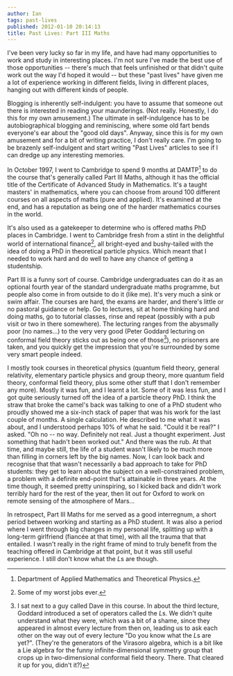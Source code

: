 ```yaml
---
author: Ian
tags: past-lives
published: 2012-01-10 20:14:13
title: Past Lives: Part III Maths
---
```

I've been very lucky so far in my life, and have had many
opportunities to work and study in interesting places.  I'm not sure
I've made the best use of those opportunities -- there's much that
feels unfinished or that didn't quite work out the way I'd hoped it
would -- but these "past lives" have given me a lot of experience
working in different fields, living in different places, hanging out
with different kinds of people.

Blogging is inherently self-indulgent: you have to assume that someone
out there is interested in reading your maunderings.  (Not really.
Honestly, I do this for my own amusement.)  The ultimate in
self-indulgence has to be autobiographical blogging and reminiscing,
where some old fart bends everyone's ear about the "good old days".
Anyway, since this is for my own amusement and for a bit of writing
practice, I don't really care.  I'm going to be brazenly
self-indulgent and start writing "Past Lives" articles to see if I can
dredge up any interesting memories.

<!--MORE-->

In October 1997, I went to Cambridge to spend 9 months at DAMTP[^1] to
do the course that's generally called Part III Maths, although it has
the official title of the Certificate of Advanced Study in
Mathematics.  It's a taught masters' in mathematics, where you can
choose from around 100 different courses on all aspects of maths (pure
and applied).  It's examined at the end, and has a reputation as being
one of the harder mathematics courses in the world.

It's also used as a gatekeeper to determine who is offered maths PhD
places in Cambridge.  I went to Cambridge fresh from a stint in the
delightful world of international finance[^2], all bright-eyed and
bushy-tailed with the idea of doing a PhD in theoretical particle
physics.  Which meant that I needed to work hard and do well to have
any chance of getting a studentship.

Part III is a funny sort of course.  Cambridge undergraduates can do
it as an optional fourth year of the standard undergraduate maths
programme, but people also come in from outside to do it (like me).
It's very much a sink or swim affair.  The courses are hard, the exams
are harder, and there's little or no pastoral guidance or help.  Go to
lectures, sit at home thinking hard and doing maths, go to tutorial
classes, rinse and repeat (possibly with a pub visit or two in there
somewhere).  The lecturing ranges from the abysmally poor (no
names...) to the very very good (Peter Goddard lecturing on conformal
field theory sticks out as being one of those[^3]), no prisoners are
taken, and you quickly get the impression that you're surrounded by
some very smart people indeed.

I mostly took courses in theoretical physics (quantum field theory,
general relativity, elementary particle physics and group theory, more
quantum field theory, conformal field theory, plus some other stuff
that I don't remember any more).  Mostly it was fun, and I learnt a
lot.  Some of it was less fun, and I got quite seriously turned off
the idea of a particle theory PhD.  I think the straw that broke the
camel's back was talking to one of a PhD student who proudly showed me
a six-inch stack of paper that was his work for the last couple of
months.  A single calculation.  He described to me what it was about,
and I understood perhaps 10% of what he said.  "Could it be real?" I
asked.  "Oh no -- no way.  Definitely not real.  Just a thought
experiment.  Just something that hadn't been worked out."  And there
was the rub.  At that time, and maybe still, the life of a student
wasn't likely to be much more than filling in corners left by the big
names.  Now, I can look back and recognise that that wasn't
necessarily a bad approach to take for PhD students: they get to learn
about the subject on a well-constrained problem, a problem with a
definite end-point that's attainable in three years.  At the time
though, it seemed pretty uninspiring, so I kicked back and didn't work
terribly hard for the rest of the year, then lit out for Oxford to
work on remote sensing of the atmosphere of Mars...

In retrospect, Part III Maths for me served as a good interregnum, a
short period between working and starting as a PhD student.  It was
also a period where I went through big changes in my personal life,
splitting up with a long-term girlfriend (fiancée at that time), with
all the trauma that that entailed.  I wasn't really in the right frame
of mind to truly benefit from the teaching offered in Cambridge at
that point, but it was still useful experience.  I still don't know
what the $L$s are though.

[^1]: Department of Applied Mathematics and Theoretical Physics.

[^2]: Some of my worst jobs ever.

[^3]: I sat next to a guy called Dave in this course.  In about the
      third lecture, Goddard introduced a set of operators called the
      $L$s.  We didn't quite understand what they were, which was a
      bit of a shame, since they appeared in almost every lecture from
      then on, leading us to ask each other on the way out of every
      lecture "Do you know what the $L$s are yet?".  (They're the
      generators of the Virasoro algebra, which is a bit like a Lie
      algebra for the funny infinite-dimensional symmetry group that
      crops up in two-dimensional conformal field theory.  There.
      That cleared it up for you, didn't it?)
